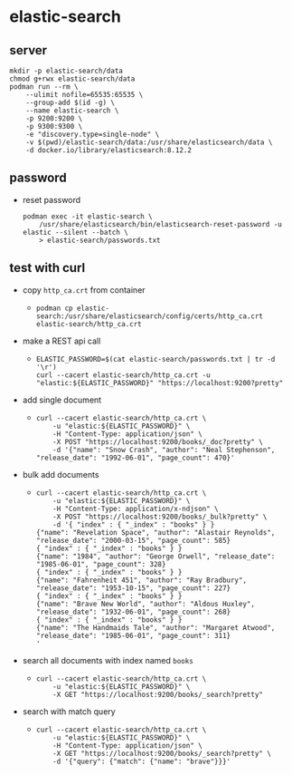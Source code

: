 # elastic-search

## server

```shell
mkdir -p elastic-search/data
chmod g+rwx elastic-search/data
podman run --rm \
    --ulimit nofile=65535:65535 \
    --group-add $(id -g) \
    --name elastic-search \
    -p 9200:9200 \
    -p 9300:9300 \
    -e "discovery.type=single-node" \
    -v $(pwd)/elastic-search/data:/usr/share/elasticsearch/data \
    -d docker.io/library/elasticsearch:8.12.2
```

## password

* reset password
  ```shell
  podman exec -it elastic-search \
      /usr/share/elasticsearch/bin/elasticsearch-reset-password -u elastic --silent --batch \
      > elastic-search/passwords.txt
  ```

## test with curl

* copy `http_ca.crt` from container
    + ```shell
      podman cp elastic-search:/usr/share/elasticsearch/config/certs/http_ca.crt elastic-search/http_ca.crt
      ```
* make a REST api call
    + ```shell
      ELASTIC_PASSWORD=$(cat elastic-search/passwords.txt | tr -d '\r')
      curl --cacert elastic-search/http_ca.crt -u "elastic:${ELASTIC_PASSWORD}" "https://localhost:9200?pretty"
      ```
* add single document
    + ```shell
      curl --cacert elastic-search/http_ca.crt \
          -u "elastic:${ELASTIC_PASSWORD}" \
          -H "Content-Type: application/json" \
          -X POST "https://localhost:9200/books/_doc?pretty" \
          -d '{"name": "Snow Crash", "author": "Neal Stephenson", "release_date": "1992-06-01", "page_count": 470}'
      ```
* bulk add documents
    + ```shell
      curl --cacert elastic-search/http_ca.crt \
          -u "elastic:${ELASTIC_PASSWORD}" \
          -H "Content-Type: application/x-ndjson" \
          -X POST "https://localhost:9200/books/_bulk?pretty" \
          -d '{ "index" : { "_index" : "books" } }
      {"name": "Revelation Space", "author": "Alastair Reynolds", "release_date": "2000-03-15", "page_count": 585}
      { "index" : { "_index" : "books" } }
      {"name": "1984", "author": "George Orwell", "release_date": "1985-06-01", "page_count": 328}
      { "index" : { "_index" : "books" } }
      {"name": "Fahrenheit 451", "author": "Ray Bradbury", "release_date": "1953-10-15", "page_count": 227}
      { "index" : { "_index" : "books" } }
      {"name": "Brave New World", "author": "Aldous Huxley", "release_date": "1932-06-01", "page_count": 268}
      { "index" : { "_index" : "books" } }
      {"name": "The Handmaids Tale", "author": "Margaret Atwood", "release_date": "1985-06-01", "page_count": 311}
      '
      ```
* search all documents with index named `books`
    + ```shell
      curl --cacert elastic-search/http_ca.crt \
          -u "elastic:${ELASTIC_PASSWORD}" \
          -X GET "https://localhost:9200/books/_search?pretty"
      ```
* search with match query
    + ```shell
      curl --cacert elastic-search/http_ca.crt \
          -u "elastic:${ELASTIC_PASSWORD}" \
          -H "Content-Type: application/json" \
          -X GET "https://localhost:9200/books/_search?pretty" \
          -d '{"query": {"match": {"name": "brave"}}}'
      ```
